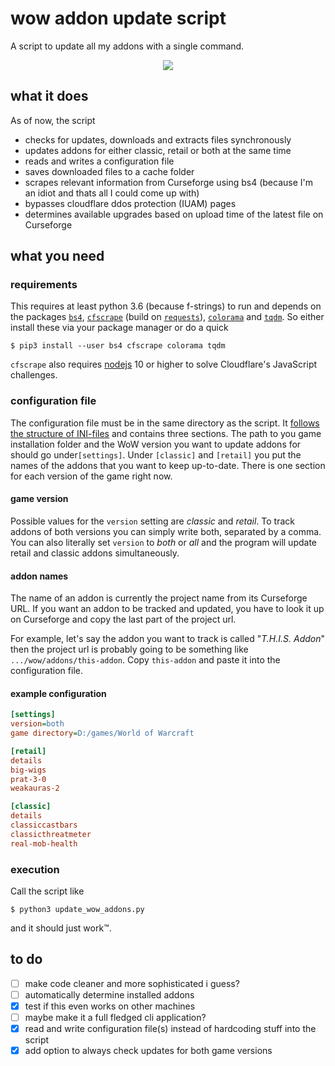# wow addon update script
A script to update all my addons with a single command.

<center><img src="https://i.imgur.com/F6YleIb.gif"></center>

## what it does
As of now, the script
* checks for updates, downloads and extracts files synchronously
* updates addons for either classic, retail or both at the same time
* reads and writes a configuration file
* saves downloaded files to a cache folder
* scrapes relevant information from Curseforge using bs4 (because I'm an idiot and
    thats all I could come up with)
* bypasses cloudflare ddos protection (IUAM) pages 
* determines available upgrades based on upload time of the latest file on Curseforge

## what you need
### requirements
This requires at least python 3.6 (because f-strings) to run and depends on the packages [`bs4`](https://www.crummy.com/software/BeautifulSoup/),
[`cfscrape`](https://github.com/Anorov/cloudflare-scrape) (build on [`requests`](https://github.com/psf/requests)), [`colorama`](https://github.com/tartley/colorama)
and [`tqdm`](https://tqdm.github.io/). So either install these via your package manager or do a quick
```
$ pip3 install --user bs4 cfscrape colorama tqdm
```

`cfscrape` also requires [nodejs](https://nodejs.org/en/) 10 or higher to solve Cloudflare's JavaScript challenges.

### configuration file
The configuration file must be in the same directory as the script. It [follows the structure
of INI-files](https://docs.python.org/3/library/configparser.html#supported-ini-file-structure) and
contains three sections. The path to you game installation folder and the WoW version you want to
update addons for should go under`[settings]`. Under `[classic]` and `[retail]` you put the
names of the addons that you want to keep up-to-date. There is one section for each version of the game
right now. 

#### game version
Possible values for the `version` setting are <i>classic</i> and <i>retail</i>. To track addons of
both versions you can simply write both, separated by a comma. You can also literally set `version` to <i>
both</i> or <i>all</i> and the program will update retail and classic addons
simultaneously.

#### addon names
The name of an addon is currently the project name from its Curseforge URL.
If you want an addon to be tracked and updated, you have to look it up on 
Curseforge and copy the last part of the project url.

For example, let's say the addon you want to track is called "<i>T.H.I.S. Addon</i>"
then the project url is probably going to be something like `.../wow/addons/this-addon`.
Copy `this-addon` and paste it into the configuration file.



#### example configuration

```ini
[settings]
version=both
game directory=D:/games/World of Warcraft

[retail]
details
big-wigs
prat-3-0
weakauras-2

[classic]
details
classiccastbars
classicthreatmeter
real-mob-health
```

### execution
Call the script like
```
$ python3 update_wow_addons.py
```
and it should just work™.

## to do
* [ ] make code cleaner and more sophisticated i guess?
* [ ] automatically determine installed addons
* [x] test if this even works on other machines
* [ ] maybe make it a full fledged cli application?
* [x] read and write configuration file(s) instead of hardcoding stuff into the script
* [x] add option to always check updates for both game versions 
